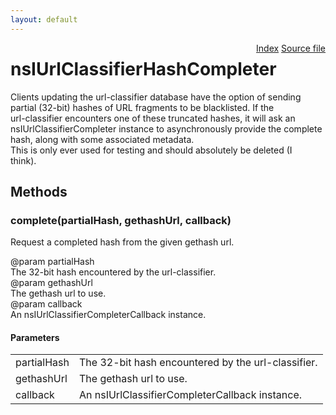 ```yaml
---
layout: default
---
```

<div class='links' style='float:right'><a href="../index.html">Index</a>
<a href="http://dxr.mozilla.org/mozilla-central/source/toolkit/components/url-classifier/nsIUrlClassifierHashCompleter.idl">Source file</a>
</div>

# nsIUrlClassifierHashCompleter #
  
Clients updating the url-classifier database have the option of sending  
partial (32-bit) hashes of URL fragments to be blacklisted.  If the  
url-classifier encounters one of these truncated hashes, it will ask an  
nsIUrlClassifierCompleter instance to asynchronously provide the complete  
hash, along with some associated metadata.  
This is only ever used for testing and should absolutely be deleted (I  
think).  
  

## Methods ##

### complete(partialHash, gethashUrl, callback) ###
  
Request a completed hash from the given gethash url.  
  
@param partialHash  
       The 32-bit hash encountered by the url-classifier.  
@param gethashUrl  
       The gethash url to use.  
@param callback  
       An nsIUrlClassifierCompleterCallback instance.  
  

#### Parameters ####

<table>

<tr>
<td>partialHash</td>
<td>       The 32-bit hash encountered by the url-classifier.  
</td>
</tr>

<tr>
<td>gethashUrl</td>
<td>       The gethash url to use.  
</td>
</tr>

<tr>
<td>callback</td>
<td>       An nsIUrlClassifierCompleterCallback instance.  
</td>
</tr>

</table>
